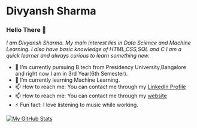# Divyansh Sharma

### Hello There 👋
*I am Divyansh Sharma. My main interest lies in Data Science and Machine Learning. I also have basic knowledge of HTML,CSS,SQL and C.I am a quick learner and always curious    to learn something new.*
*  🔭 I’m currently pursuing B.tech from Presidency University,Bangalore and right now I am in 3rd Year(6th Semester).
* 🌱 I’m currently learning Machine Learning.
* 📫 How to reach me: You can contact me through my [LinkedIn Profile](https://www.linkedin.com/in/divyansh-sharma-bb53771a4/) 
*  📫 How to reach me: You can contact me through my  [website](https://flowcv.me/divyansh-sharma1)
*  ⚡ Fun fact: I love listening to music while working.


[![My GitHub Stats](https://github-readme-stats.vercel.app/api/?username=divyanshsharma11&count_private=true&theme=tokyonight&showicons=true)]()

<!--
**divyanshsharma11/divyanshsharma11** is a ✨ _special_ ✨ repository because its `README.md` (this file) appears on your GitHub profile.

Here are some ideas to get you started:

- 🔭 I’m currently working on ...
- 🌱 I’m currently learning ...
- 👯 I’m looking to collaborate on ...
- 🤔 I’m looking for help with ...
- 💬 Ask me about ...
- 📫 How to reach me: ...
- 😄 Pronouns: ...
- ⚡ Fun fact: ...
-->

